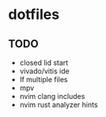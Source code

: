 # dotfiles

## TODO

- closed lid start
- vivado/vitis ide
- lf multiple files
- mpv
- nvim clang includes
- nvim rust analyzer hints
